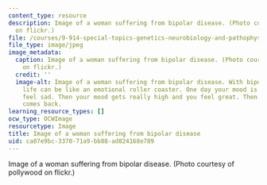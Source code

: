 ```yaml
---
content_type: resource
description: Image of a woman suffering from bipolar disease. (Photo courtesy of pollywood
  on flickr.)
file: /courses/9-914-special-topics-genetics-neurobiology-and-pathophysiology-of-psychiatric-disorders-fall-2008/ca07e9bc337071a9bb88ad824168e789_9-914f08-th.jpg
file_type: image/jpeg
image_metadata:
  caption: Image of a woman suffering from bipolar disease. (Photo courtesy of [pollywood](http://www.flickr.com/photos/pollywoodspace/414787372/)
    on flickr.)
  credit: ''
  image-alt: Image of a woman suffering from bipolar disease. With bipolar disorder,
    life can be like an emotional roller coaster. One day your mood is low and you
    feel sad. Then your mood gets really high and you feel great. Then the sadness
    comes back.
learning_resource_types: []
ocw_type: OCWImage
resourcetype: Image
title: Image of a woman suffering from bipolar disease
uid: ca07e9bc-3370-71a9-bb88-ad824168e789
---
```

Image of a woman suffering from bipolar disease. (Photo courtesy of pollywood on flickr.)